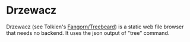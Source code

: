 # Drzewacz
Drzewacz (see Tolkien's [Fangorn/Treebeard](https://en.wikipedia.org/wiki/Treebeard)) is a static web file browser that needs no backend. It uses the json output of "tree" command.
